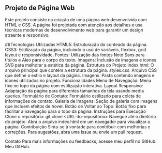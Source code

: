## Projeto de Página Web
Este projeto consiste na criação de uma página web desenvolvida com HTML e CSS. A página foi projetada com atenção aos detalhes e usa técnicas modernas de desenvolvimento web para garantir um design atraente e responsivo.

##Tecnologias Utilizadas
HTML5: Estruturação do conteúdo da página.
CSS3: Estilização da página, incluindo o uso de variáveis, flexbox, grid layout e responsividade.
Fontes: Utilização das fontes Noto Sans para títulos e Aleo para o corpo do texto.
Imagens: Inclusão de imagens e ícones SVG para melhorar a estética da página.
Estrutura do Projeto
index.html: O arquivo principal que contém a estrutura da página.
styles.css: Arquivo CSS que define o estilo e layout da página.
Imagens: Pasta contendo imagens e ícones utilizados no projeto.
Funcionalidades
Menu de Navegação: Menu fixo no topo da página com estilização interativa.
Layout Responsivo: Adaptação da página para diferentes tamanhos de tela usando media queries.
Formulário de Contato: Formulário estilizado para coleta de informações de contato.
Galeria de Imagens: Seção de galeria com imagens que incluem efeitos de hover.
Botão de Voltar ao Topo: Botão fixo para facilitar a navegação para o topo da página.
Instruções para Execução
Clone o repositório: git clone <URL-do-repositório>
Navegue até o diretório do projeto.
Abra o arquivo index.html em um navegador para visualizar a página.
Contribuição
Sinta-se à vontade para contribuir com melhorias e correções. Para sugestões, abra uma issue ou envie um pull request.

Contato
Para mais informações ou feedbacks, acesse meu perfil no GitHub: Meu GitHub.
